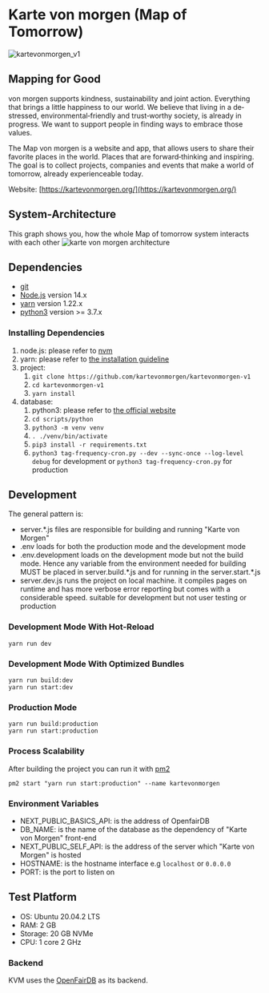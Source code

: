 # Karte von morgen (Map of Tomorrow)

![kartevonmorgen_v1](https://user-images.githubusercontent.com/7106251/126668636-9c859b76-77de-4a05-8300-b38e6c8eb700.jpg)

## Mapping for Good
von morgen supports kindness, sustainability and joint action.
Everything that brings a little happiness to our world.
We believe that living in a de‐stressed, environmental‐friendly and
trust‐worthy society, is already in progress.
We want to support people in finding ways to embrace those values.

The Map von morgen is a website and app, that allows users to share their
favorite places in the world. Places that are forward‐thinking and inspiring.
The goal is to collect projects, companies and events that make a world of
tomorrow, already experienceable today.

Website: [https://kartevonmorgen.org/](https://kartevonmorgen.org/)

## System-Architecture 
This graph shows you, how the whole Map of tomorrow system interacts with each other
![karte von morgen architecture](https://user-images.githubusercontent.com/15019030/125709247-47128e6a-6a23-43cc-839e-33a0f2715def.png)

## Dependencies
- [git](https://www.git-scm.com/)
- [Node.js](https://nodejs.org/) version 14.x
- [yarn](https://yarnpkg.com/getting-started/install) version 1.22.x
- [python3](https://www.python.org/) version >= 3.7.x

### Installing Dependencies
1. node.js: please refer to [nvm](https://github.com/nvm-sh/nvm)
1. yarn: please refer to [the installation guideline](https://classic.yarnpkg.com/en/docs/install/#debian-stable)
1. project:
    1. `git clone https://github.com/kartevonmorgen/kartevonmorgen-v1`
    1. `cd kartevonmorgen-v1`
    1. `yarn install`
1. database:
    1. python3: please refer to [the official website](https://www.python.org/downloads/)
    1. `cd scripts/python`
    1. `python3 -m venv venv`
    1. `. ./venv/bin/activate`
    1. `pip3 install -r requirements.txt`
    1. `python3 tag-frequency-cron.py --dev --sync-once --log-level debug` for development
    or `python3 tag-frequency-cron.py` for production

## Development
The general pattern is:
- server.\*.js files are responsible for building and running "Karte von Morgen"
- .env loads for both the production mode and the development mode
- .env.development loads on the development mode but not the build mode.
  Hence any variable from the environment needed for building MUST be placed in server.build.\*.js
  and for running in the server.start.\*.js
- server.dev.js runs the project on local machine. it compiles pages on runtime and has more verbose error reporting
  but comes with a considerable speed. suitable for development but not user testing or production
 
 ### Development Mode With Hot-Reload
 `yarn run dev`
 
 ### Development Mode With Optimized Bundles
 ```
yarn run build:dev
yarn run start:dev
```

### Production Mode
```
yarn run build:production
yarn run start:production
```

### Process Scalability
After building the project you can run it with [pm2](https://pm2.keymetrics.io/)
```
pm2 start "yarn run start:production" --name kartevonmorgen
```

### Environment Variables
- NEXT_PUBLIC_BASICS_API: is the address of OpenfairDB
- DB_NAME: is the name of the database as the dependency of "Karte von Morgen" front-end
- NEXT_PUBLIC_SELF_API: is the address of the server which "Karte von Morgen" is hosted
- HOSTNAME: is the hostname interface e.g `localhost` or `0.0.0.0`
- PORT: is the port to listen on

## Test Platform
- OS: Ubuntu 20.04.2 LTS
- RAM: 2 GB
- Storage: 20 GB NVMe
- CPU: 1 core 2 GHz

### Backend
KVM uses the [OpenFairDB](https://github.com/kartevonmorgen/openfairdb) as its backend.
